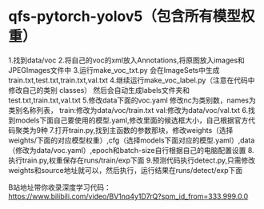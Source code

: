 # qfs-pytorch-yolov5（包含所有模型权重）
<!-- 如何训练自己的数据集？ -->
1.找到data/voc
2.将自己的voc的xml放入Annotations,将原图放入images和JPEGImages文件中
3.运行make_voc_txt.py 会在ImageSets中生成train.txt,test.txt,train.txt,val.txt
4.继续运行make_voc_label.py（注意在代码中修改自己的类别 classes） 然后会自动生成labels文件夹和test.txt,train.txt,val.txt
5.修改data下面的voc.yaml  修改nc为类别数，names为类别名称列表， train:修改为data/voc/train.txt  val:修改为data/voc/val.txt
6.找到models下面自己要使用的模型.yaml,修改里面的候选框大小，自己根据官方代码聚类为9种
7.打开train.py,找到主函数的参数那块，修改weights（选择weights/下面的对应模型权重）,cfg（选择models下面对应的模型.yaml）,data（修改为data/voc.yaml）,epoch和batch-size自行根据自己的电脑配置设置
8.执行train.py,权重保存在runs/train/exp下面
9.预测代码执行detect.py,只需修改weights和source地址就可以，然后执行，运行结果在runs/detect/exp下面

B站地址带你收录深度学习代码：https://www.bilibili.com/video/BV1nq4y1D7rQ?spm_id_from=333.999.0.0

